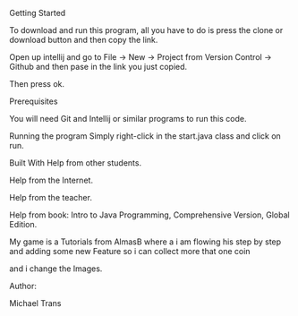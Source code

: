 Getting Started

To download and run this program, all you have to do is press the clone or download button and then copy the link.

Open up intellij and go to File -> New -> Project from Version Control -> Github and then pase in the link you just copied.

Then press ok.

Prerequisites

You will need Git and Intellij or similar programs to run this code.

Running the program Simply right-click in the start.java class and click on run.

Built With Help from other students.

Help from the Internet.

Help from the teacher.

Help from book: Intro to Java Programming, Comprehensive Version, Global Edition.

My game is a Tutorials from AlmasB where a i am flowing his step by step and adding some new Feature so i can collect more that one coin

and i change the Images.

Author:

Michael Trans
